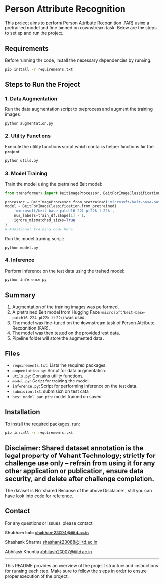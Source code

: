 
# Person Attribute Recognition

This project aims to perform Person Attribute Recognition (PAR) using a pretrained model and fine tunned on downstream task. Below are the steps to set up and run the project.

## Requirements

Before running the code, install the necessary dependencies by running:

```bash
pip install -r requirements.txt
```

## Steps to Run the Project

### 1. Data Augmentation

Run the data augmentation script to preprocess and augment the training images:

```bash
python augmentation.py
```

### 2. Utility Functions

Execute the utility functions script which contains helper functions for the project:

```bash
python utils.py
```

### 3. Model Training

Train the model using the pretrained Beit model:

```python
from transformers import BeitImageProcessor, BeitForImageClassification

processor = BeitImageProcessor.from_pretrained('microsoft/beit-base-patch16-224-pt22k-ft22k')
model = BeitForImageClassification.from_pretrained(
    'microsoft/beit-base-patch16-224-pt22k-ft22k',
    num_labels=train_df.shape[1] - 1,
    ignore_mismatched_sizes=True
)
# Additional training code here
```

Run the model training script:

```bash
python model.py
```

### 4. Inference

Perform inference on the test data using the trained model:

```bash
python inference.py
```

## Summary

1. Augmentation of the training images was performed.
2. A pretrained Beit model from Hugging Face (`microsoft/beit-base-patch16-224-pt22k-ft22k`) was used.
3. The model was fine-tuned on the downstream task of Person Attribute Recognition (PAR).
4. The model was then tested on the provided test data.
5. Pipeline folder will store the augmented data .

## Files

- `requirements.txt`: Lists the required packages.
- `augmentation.py`: Script for data augmentation.
- `utils.py`: Contains utility functions.
- `model.py`: Script for training the model.
- `inference.py`: Script for performing inference on the test data.
- `submision.txt`: submision on test data
- `best_model_par.pth`: model trained on saved.

## Installation

To install the required packages, run:

```bash
pip install -r requirements.txt
```
## Disclaimer: Shared dataset annotation is the legal property of Vehant Technology; strictly for challenge use only – refrain from using it for any other application or publication, ensure data security, and delete after challenge completion. 
The dataset is Not shared Because of the above Disclaimer , still you can have look into code for reference.

## Contact

For any questions or issues, please contact 

Shubham kale 
shubham23094@iiitd.ac.in

Shashank Sharma 
shashank23088@iiitd.ac.in

Abhilash Khuntia
abhilash23007@iiitd.ac.in

---

This README provides an overview of the project structure and instructions for running each step. Make sure to follow the steps in order to ensure proper execution of the project.
